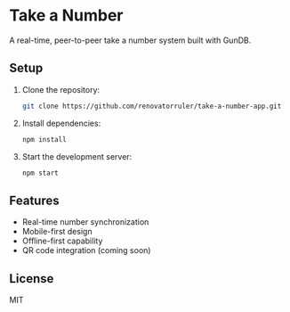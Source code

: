 # Take a Number

A real-time, peer-to-peer take a number system built with GunDB.

## Setup

1. Clone the repository:
   ```bash
   git clone https://github.com/renovatorruler/take-a-number-app.git
   ```

2. Install dependencies:
   ```bash
   npm install
   ```

3. Start the development server:
   ```bash
   npm start
   ```

## Features

- Real-time number synchronization
- Mobile-first design
- Offline-first capability
- QR code integration (coming soon)

## License

MIT